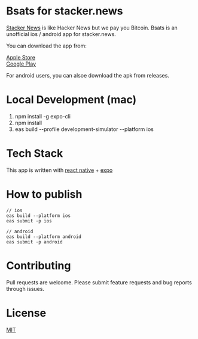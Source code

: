 # Bsats for stacker.news

[Stacker News](https://stacker.news) is like Hacker News but we pay you Bitcoin. Bsats is an unofficial ios / android app for stacker.news.

You can download the app from:

[Apple Store](https://apps.apple.com/app/id6443531395?platform=iphone)  
[Google Play](https://play.google.com/store/apps/details?id=xyz.bsats.app&hl=en_US&gl=US)

For android users, you can alsoe download the apk from releases.

# Local Development (mac)

1. npm install -g expo-cli
2. npm install
3. eas build --profile development-simulator --platform ios

# Tech Stack

This app is written with [react native](https://reactnative.dev/) + [expo](https://docs.expo.dev/)

# How to publish

```
// ios
eas build --platform ios
eas submit -p ios

// android
eas build --platform android
eas submit -p android
```

# Contributing

Pull requests are welcome. Please submit feature requests and bug reports through issues.

# License

[MIT](https://choosealicense.com/licenses/mit/)
